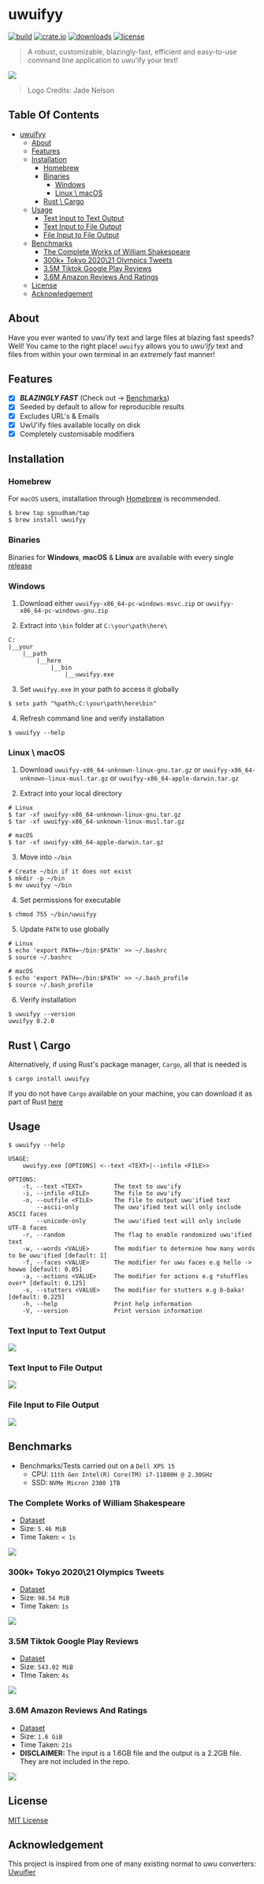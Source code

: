 # uwuifyy

[![build](https://github.com/sgoudham/uwuifyy/actions/workflows/build.yml/badge.svg)](https://github.com/sgoudham/uwuifyy/actions/workflows/build.yml)
[![crate.io](https://img.shields.io/crates/v/uwuifyy)](https://crates.io/crates/uwuifyy)
[![downloads](https://img.shields.io/crates/d/uwuifyy)](https://crates.io/crates/uwuifyy)
[![license](https://img.shields.io/github/license/sgoudham/uwuifyy)](LICENSE)

> A robust, customizable, blazingly-fast, efficient and easy-to-use command line application to uwu'ify your text!
>
![](logo/uwuifyy-logo.png)
>
> Logo Credits: Jade Nelson

## Table Of Contents

- [uwuifyy](#uwuifyy)
    * [About](#about)
    * [Features](#features)
    * [Installation](#installation)
        * [Homebrew](#homebrew)
        * [Binaries](#binaries)
            + [Windows](#windows)
            + [Linux \ macOS](#Linux-\-macOS)
        * [Rust \ Cargo](#Rust-\-Cargo)
    * [Usage](#usage)
        + [Text Input to Text Output](#text-input-to-text-output)
        + [Text Input to File Output](#text-input-to-file-output)
        + [File Input to File Output](#file-input-to-file-output)
    * [Benchmarks](#benchmarks)
        + [The Complete Works of William Shakespeare](#the-complete-works-of-william-shakespeare)
        + [300k+ Tokyo 2020\21 Olympics Tweets](#300k+-tokyo-2020\21-olympics-tweets)
        + [3.5M Tiktok Google Play Reviews](#35m-tiktok-google-play-reviews)
        + [3.6M Amazon Reviews And Ratings](#36m-amazon-reviews-and-ratings)
    * [License](#license)
    * [Acknowledgement](#acknowledgement)

## About

Have you ever wanted to uwu'ify text and large files at blazing fast speeds? Well! You came to the right
place! `uwuifyy`
allows you to _uwu'ify_ text and files from within your own terminal in an _extremely_ fast manner!

## Features

- [x] _**BLAZINGLY FAST**_ (Check out -> [Benchmarks](#benchmarks))
- [x] Seeded by default to allow for reproducible results
- [x] Excludes URL's & Emails
- [x] UwU'ify files available locally on disk
- [x] Completely customisable modifiers

## Installation

### Homebrew

For `macOS` users, installation through [Homebrew](https://brew.sh/) is recommended.

```shell
$ brew tap sgoudham/tap
$ brew install uwuifyy
```

### Binaries

Binaries for **Windows**, **macOS** & **Linux** are available with every
single [release](https://github.com/sgoudham/uwuifyy/releases)

### Windows

1. Download either `uwuifyy-x86_64-pc-windows-msvc.zip` or `uwuifyy-x86_64-pc-windows-gnu.zip`


2. Extract into `\bin` folder at `C:\your\path\here\`

```
C:
|__your
    |__path
        |__here
            |__bin
                |__uwuifyy.exe
```

3. Set `uwuifyy.exe` in your path to access it globally

```shell
$ setx path "%path%;C:\your\path\here\bin"
```

4. Refresh command line and verify installation

```shell
$ uwuifyy --help
```

### Linux \ macOS

1. Download `uwuifyy-x86_64-unknown-linux-gnu.tar.gz` or `uwuifyy-x86_64-unknown-linux-musl.tar.gz`
   or `uwuifyy-x86_64-apple-darwin.tar.gz`


2. Extract into your local directory

```shell
# Linux
$ tar -xf uwuifyy-x86_64-unknown-linux-gnu.tar.gz
$ tar -xf uwuifyy-x86_64-unknown-linux-musl.tar.gz

# macOS
$ tar -xf uwuifyy-x86_64-apple-darwin.tar.gz
```

3. Move into `~/bin`

```shell
# Create ~/bin if it does not exist
$ mkdir -p ~/bin
$ mv uwuifyy ~/bin
```

4. Set permissions for executable

```shell
$ chmod 755 ~/bin/uwuifyy
```

5. Update `PATH` to use globally

```shell
# Linux
$ echo 'export PATH=~/bin:$PATH' >> ~/.bashrc 
$ source ~/.bashrc

# macOS
$ echo 'export PATH=~/bin:$PATH' >> ~/.bash_profile
$ source ~/.bash_profile
```

6. Verify installation

```shell
$ uwuifyy --version
uwuifyy 0.2.0
```

## Rust \ Cargo

Alternatively, if using Rust's package manager, `Cargo`, all that is needed is

```shell
$ cargo install uwuifyy
```

If you do not have `Cargo` available on your machine, you can download it as part of
Rust [here](https://www.rust-lang.org/tools/install)

## Usage

```commandline
$ uwuifyy --help

USAGE:
    uwuifyy.exe [OPTIONS] <--text <TEXT>|--infile <FILE>>

OPTIONS:
    -t, --text <TEXT>         The text to uwu'ify
    -i, --infile <FILE>       The file to uwu'ify
    -o, --outfile <FILE>      The file to output uwu'ified text
        --ascii-only          The uwu'ified text will only include ASCII faces
        --unicode-only        The uwu'ified text will only include UTF-8 faces
    -r, --random              The flag to enable randomized uwu'ified text
    -w, --words <VALUE>       The modifier to determine how many words to be uwu'ified [default: 1]
    -f, --faces <VALUE>       The modifier for uwu faces e.g hello -> hewwo [default: 0.05]
    -a, --actions <VALUE>     The modifier for actions e.g *shuffles over* [default: 0.125]
    -s, --stutters <VALUE>    The modifier for stutters e.g b-baka! [default: 0.225]
    -h, --help                Print help information
    -V, --version             Print version information
```

### Text Input to Text Output

![](examples/gifs/text-input-to-text-output.gif)

### Text Input to File Output

![](examples/gifs/text-input-to-file-output.gif)

### File Input to File Output

![](examples/gifs/text-file-to-file-output.gif)

## Benchmarks

- Benchmarks/Tests carried out on a `Dell XPS 15`
    - CPU: `11th Gen Intel(R) Core(TM) i7-11800H @ 2.30GHz`
    - SSD: `NVMe Micron 2300 1TB`

### The Complete Works of William Shakespeare

- [Dataset](https://www.kaggle.com/kewagbln/shakespeareonline)
- Size: `5.46 MiB`
- Time Taken: `< 1s`

![](examples/gifs/william-shakespeare.gif)

### 300k+ Tokyo 2020\21 Olympics Tweets

- [Dataset](https://www.kaggle.com/amritpal333/tokyo-olympics-2021-tweets)
- Size: `98.54 MiB`
- Time Taken: `1s`

![](examples/gifs/tokyo-2020-olympics-tweets.gif)

### 3.5M Tiktok Google Play Reviews

- [Dataset](https://www.kaggle.com/shivamb/35-million-tiktok-mobile-app-reviews)
- Size: `543.02 MiB`
- TIme Taken: `4s`

![](examples/gifs/tiktok_app_reviews.gif)

### 3.6M Amazon Reviews And Ratings

- [Dataset](https://www.kaggle.com/bittlingmayer/amazonreviews?select=train.ft.txt.bz2)
- Size: `1.6 GiB`
- Time Taken: `21s`
- **DISCLAIMER:** The input is a 1.6GB file and the output is a 2.2GB file. They are not included in the repo.

![](examples/gifs/amazon-ratings-reviews.gif)

## License

[MIT License](LICENSE)

## Acknowledgement

This project is inspired from one of many existing normal to uwu converters:
[Uwuifier](https://github.com/Schotsl/Uwuifier-node)